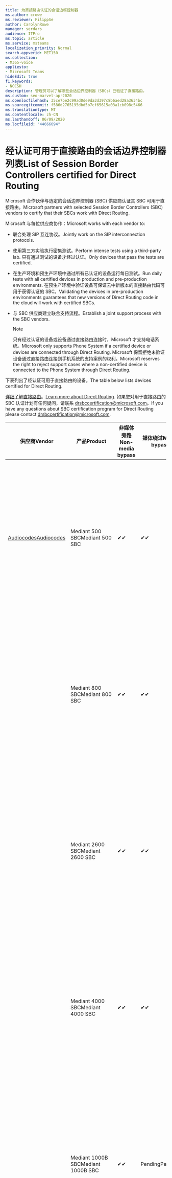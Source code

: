 ```yaml
---
title: 为直接路由认证的会话边框控制器
ms.author: crowe
ms.reviewer: FilippSe
author: CarolynRowe
manager: serdars
audience: ITPro
ms.topic: article
ms.service: msteams
localization_priority: Normal
search.appverid: MET150
ms.collection:
- M365-voice
appliesto:
- Microsoft Teams
hideEdit: true
f1.keywords:
- NOCSH
description: 管理员可以了解哪些会话边界控制器（SBCs）已验证了直接路由。
ms.custom: seo-marvel-apr2020
ms.openlocfilehash: 35ce7be2c99ad0de9da3d397c8b6aed28a3634bc
ms.sourcegitcommit: f586d2765195dbd5b7cf65615a03a1cb098c5466
ms.translationtype: MT
ms.contentlocale: zh-CN
ms.lasthandoff: 06/09/2020
ms.locfileid: "44666094"
---
```

# <a name="list-of-session-border-controllers-certified-for-direct-routing"></a><span data-ttu-id="f11f4-103">经认证可用于直接路由的会话边界控制器列表</span><span class="sxs-lookup"><span data-stu-id="f11f4-103">List of Session Border Controllers certified for Direct Routing</span></span>

<span data-ttu-id="f11f4-104">Microsoft 合作伙伴与选定的会话边界控制器 (SBC) 供应商认证其 SBC 可用于直接路由。</span><span class="sxs-lookup"><span data-stu-id="f11f4-104">Microsoft partners with selected Session Border Controllers (SBC) vendors to certify that their SBCs work with Direct Routing.</span></span> 

<span data-ttu-id="f11f4-105">Microsoft 与每位供应商协作：</span><span class="sxs-lookup"><span data-stu-id="f11f4-105">Microsoft works with each vendor to:</span></span> 

- <span data-ttu-id="f11f4-106">联合处理 SIP 互连协议。</span><span class="sxs-lookup"><span data-stu-id="f11f4-106">Jointly work on the SIP interconnection protocols.</span></span>
- <span data-ttu-id="f11f4-107">使用第三方实验执行密集测试。</span><span class="sxs-lookup"><span data-stu-id="f11f4-107">Perform intense tests using a third-party lab.</span></span> <span data-ttu-id="f11f4-108">只有通过测试的设备才经过认证。</span><span class="sxs-lookup"><span data-stu-id="f11f4-108">Only devices that pass the tests are certified.</span></span> 
- <span data-ttu-id="f11f4-109">在生产环境和预生产环境中通过所有已认证的设备运行每日测试。</span><span class="sxs-lookup"><span data-stu-id="f11f4-109">Run daily tests with all certified devices in production and pre-production environments.</span></span> <span data-ttu-id="f11f4-110">在预生产环境中验证设备可保证云中新版本的直接路由代码可用于获得认证的 SBC。</span><span class="sxs-lookup"><span data-stu-id="f11f4-110">Validating the devices in pre-production environments guarantees that new versions of Direct Routing code in the cloud will work with certified SBCs.</span></span> 
- <span data-ttu-id="f11f4-111">与 SBC 供应商建立联合支持流程。</span><span class="sxs-lookup"><span data-stu-id="f11f4-111">Establish a joint support process with the SBC vendors.</span></span>


  > [!NOTE]
  > <span data-ttu-id="f11f4-112">只有经过认证的设备或设备通过直接路由连接时，Microsoft 才支持电话系统。</span><span class="sxs-lookup"><span data-stu-id="f11f4-112">Microsoft only supports Phone System if a certified device or devices are connected through Direct Routing.</span></span> <span data-ttu-id="f11f4-113">Microsoft 保留拒绝未验证设备通过直接路由连接到手机系统的支持案例的权利。</span><span class="sxs-lookup"><span data-stu-id="f11f4-113">Microsoft reserves the right to reject support cases where a non-certified device is connected to the Phone System through Direct Routing.</span></span> 

<span data-ttu-id="f11f4-114">下表列出了经认证可用于直接路由的设备。</span><span class="sxs-lookup"><span data-stu-id="f11f4-114">The table below lists devices certified for Direct Routing.</span></span> 

<span data-ttu-id="f11f4-115">[详细了解直接路由](https://aka.ms/dr)。</span><span class="sxs-lookup"><span data-stu-id="f11f4-115">[Learn more about Direct Routing](https://aka.ms/dr).</span></span> <span data-ttu-id="f11f4-116">如果您对用于直接路由的 SBC 认证计划有任何疑问，请联系 drsbccertification@microsoft.com。</span><span class="sxs-lookup"><span data-stu-id="f11f4-116">If you have any questions about SBC certification program for Direct Routing please contact drsbccertification@microsoft.com.</span></span>


|                                                       <span data-ttu-id="f11f4-117">供应商</span><span class="sxs-lookup"><span data-stu-id="f11f4-117">Vendor</span></span>                                                        |       <span data-ttu-id="f11f4-118">产品</span><span class="sxs-lookup"><span data-stu-id="f11f4-118">Product</span></span>       | <span data-ttu-id="f11f4-119">非媒体旁路</span><span class="sxs-lookup"><span data-stu-id="f11f4-119">Non-media bypass</span></span> | <span data-ttu-id="f11f4-120">媒体绕过</span><span class="sxs-lookup"><span data-stu-id="f11f4-120">Media bypass</span></span> | <span data-ttu-id="f11f4-121">软件版本</span><span class="sxs-lookup"><span data-stu-id="f11f4-121">Software version</span></span> | <span data-ttu-id="f11f4-122">已通过 E911 提供商验证</span><span class="sxs-lookup"><span data-stu-id="f11f4-122">Validated with E911 providers</span></span> | <span data-ttu-id="f11f4-123">ELIN 支持</span><span class="sxs-lookup"><span data-stu-id="f11f4-123">ELIN capable</span></span>
|---------------------------------------------------------------------------------------------------------------------|---------------------|------------------|--------------|------------------|-----------------|------------------|
| [<span data-ttu-id="f11f4-124">Audiocodes</span><span class="sxs-lookup"><span data-stu-id="f11f4-124">Audiocodes</span></span>](https://www.audiocodes.com/solutions-products/products/products-for-microsoft-365/direct-routing-for-microsoft-teams) |   <span data-ttu-id="f11f4-125">Mediant 500 SBC</span><span class="sxs-lookup"><span data-stu-id="f11f4-125">Mediant 500 SBC</span></span>   |     <span data-ttu-id="f11f4-126">&#10004;</span><span class="sxs-lookup"><span data-stu-id="f11f4-126">&#10004;</span></span>     |   <span data-ttu-id="f11f4-127">&#10004;</span><span class="sxs-lookup"><span data-stu-id="f11f4-127">&#10004;</span></span>    |  <span data-ttu-id="f11f4-128">支持的7.20 （推荐的7.20，即256位）</span><span class="sxs-lookup"><span data-stu-id="f11f4-128">Supported 7.20A.250 (Recommended 7.20A.256)</span></span>   | <ul> <li> [<span data-ttu-id="f11f4-129">带宽动态位置路由</span><span class="sxs-lookup"><span data-stu-id="f11f4-129">Bandwidth Dynamic Location Routing</span></span>](https://www.bandwidth.com/partners/microsoft-teams-direct-routing) </li> <li> [<span data-ttu-id="f11f4-130">Intrado 紧急路由服务（ERS）</span><span class="sxs-lookup"><span data-stu-id="f11f4-130">Intrado Emergency Routing Service (ERS)</span></span>](https://www.west.com/safety-services/enterprise-e911-solutions/microsoft-teams-e911-solutions/) </li> <li>[<span data-ttu-id="f11f4-131">Intrado 急诊网关（EGW）</span><span class="sxs-lookup"><span data-stu-id="f11f4-131">Intrado Emergency Gateway (EGW)</span></span>](https://www.west.com/safety-services/enterprise-e911-solutions/microsoft-teams-e911-solutions/)</li> </ul> |  <span data-ttu-id="f11f4-132">&#10004;</span><span class="sxs-lookup"><span data-stu-id="f11f4-132">&#10004;</span></span>  |
|                                                                                                                     |   <span data-ttu-id="f11f4-133">Mediant 800 SBC</span><span class="sxs-lookup"><span data-stu-id="f11f4-133">Mediant 800 SBC</span></span>   |     <span data-ttu-id="f11f4-134">&#10004;</span><span class="sxs-lookup"><span data-stu-id="f11f4-134">&#10004;</span></span>     |   <span data-ttu-id="f11f4-135">&#10004;</span><span class="sxs-lookup"><span data-stu-id="f11f4-135">&#10004;</span></span>     |  <span data-ttu-id="f11f4-136">支持的7.20 （推荐的7.20，即256位）</span><span class="sxs-lookup"><span data-stu-id="f11f4-136">Supported 7.20A.250 (Recommended 7.20A.256)</span></span>   | <ul> <li> [<span data-ttu-id="f11f4-137">带宽动态位置路由</span><span class="sxs-lookup"><span data-stu-id="f11f4-137">Bandwidth Dynamic Location Routing</span></span>](https://www.bandwidth.com/partners/microsoft-teams-direct-routing) </li> <li>[<span data-ttu-id="f11f4-138">Intrado 紧急路由服务（ERS）</span><span class="sxs-lookup"><span data-stu-id="f11f4-138">Intrado Emergency Routing Service (ERS)</span></span>](https://www.west.com/safety-services/enterprise-e911-solutions/microsoft-teams-e911-solutions/) </li> <li>[<span data-ttu-id="f11f4-139">Intrado 急诊网关（EGW）</span><span class="sxs-lookup"><span data-stu-id="f11f4-139">Intrado Emergency Gateway (EGW)</span></span>](https://www.west.com/safety-services/enterprise-e911-solutions/microsoft-teams-e911-solutions/)</li>  </ul>  |  <span data-ttu-id="f11f4-140">&#10004;</span><span class="sxs-lookup"><span data-stu-id="f11f4-140">&#10004;</span></span>  |
|                                                                                                                     |  <span data-ttu-id="f11f4-141">Mediant 2600 SBC</span><span class="sxs-lookup"><span data-stu-id="f11f4-141">Mediant 2600 SBC</span></span>   |     <span data-ttu-id="f11f4-142">&#10004;</span><span class="sxs-lookup"><span data-stu-id="f11f4-142">&#10004;</span></span>     |   <span data-ttu-id="f11f4-143">&#10004;</span><span class="sxs-lookup"><span data-stu-id="f11f4-143">&#10004;</span></span>    |  <span data-ttu-id="f11f4-144">支持的7.20 （推荐的7.20，即256位）</span><span class="sxs-lookup"><span data-stu-id="f11f4-144">Supported 7.20A.250 (Recommended 7.20A.256)</span></span>   |   <ul> <li> [<span data-ttu-id="f11f4-145">带宽动态位置路由</span><span class="sxs-lookup"><span data-stu-id="f11f4-145">Bandwidth Dynamic Location Routing</span></span>](https://www.bandwidth.com/partners/microsoft-teams-direct-routing) </li> <li>[<span data-ttu-id="f11f4-146">Intrado 紧急路由服务（ERS）</span><span class="sxs-lookup"><span data-stu-id="f11f4-146">Intrado Emergency Routing Service (ERS)</span></span>](https://www.west.com/safety-services/enterprise-e911-solutions/microsoft-teams-e911-solutions/) </li> <li>[<span data-ttu-id="f11f4-147">Intrado 急诊网关（EGW）</span><span class="sxs-lookup"><span data-stu-id="f11f4-147">Intrado Emergency Gateway (EGW)</span></span>](https://www.west.com/safety-services/enterprise-e911-solutions/microsoft-teams-e911-solutions/)</li> </ul>  |  <span data-ttu-id="f11f4-148">&#10004;</span><span class="sxs-lookup"><span data-stu-id="f11f4-148">&#10004;</span></span>  |    
|                                                                                                                     |  <span data-ttu-id="f11f4-149">Mediant 4000 SBC</span><span class="sxs-lookup"><span data-stu-id="f11f4-149">Mediant 4000 SBC</span></span>   |     <span data-ttu-id="f11f4-150">&#10004;</span><span class="sxs-lookup"><span data-stu-id="f11f4-150">&#10004;</span></span>     |   <span data-ttu-id="f11f4-151">&#10004;</span><span class="sxs-lookup"><span data-stu-id="f11f4-151">&#10004;</span></span>     |  <span data-ttu-id="f11f4-152">支持的7.20 （推荐的7.20，即256位）</span><span class="sxs-lookup"><span data-stu-id="f11f4-152">Supported 7.20A.250 (Recommended 7.20A.256)</span></span>   |  <ul> <li> [<span data-ttu-id="f11f4-153">带宽动态位置路由</span><span class="sxs-lookup"><span data-stu-id="f11f4-153">Bandwidth Dynamic Location Routing</span></span>](https://www.bandwidth.com/partners/microsoft-teams-direct-routing) </li> <li>[<span data-ttu-id="f11f4-154">Intrado 紧急路由服务（ERS）</span><span class="sxs-lookup"><span data-stu-id="f11f4-154">Intrado Emergency Routing Service (ERS)</span></span>](https://www.west.com/safety-services/enterprise-e911-solutions/microsoft-teams-e911-solutions/) </li> <li>[<span data-ttu-id="f11f4-155">Intrado 急诊网关（EGW）</span><span class="sxs-lookup"><span data-stu-id="f11f4-155">Intrado Emergency Gateway (EGW)</span></span>](https://www.west.com/safety-services/enterprise-e911-solutions/microsoft-teams-e911-solutions/)</li> </ul>  |  <span data-ttu-id="f11f4-156">&#10004;</span><span class="sxs-lookup"><span data-stu-id="f11f4-156">&#10004;</span></span>  |    
|                                                                                                                     | <span data-ttu-id="f11f4-157">Mediant 1000B SBC</span><span class="sxs-lookup"><span data-stu-id="f11f4-157">Mediant 1000B  SBC</span></span>  |     <span data-ttu-id="f11f4-158">&#10004;</span><span class="sxs-lookup"><span data-stu-id="f11f4-158">&#10004;</span></span>     |   <span data-ttu-id="f11f4-159">Pending</span><span class="sxs-lookup"><span data-stu-id="f11f4-159">Pending</span></span>     |  <span data-ttu-id="f11f4-160">支持的7.20 （推荐的7.20，即256位）</span><span class="sxs-lookup"><span data-stu-id="f11f4-160">Supported 7.20A.250 (Recommended 7.20A.256)</span></span>  |  <ul> <li> [<span data-ttu-id="f11f4-161">带宽动态位置路由</span><span class="sxs-lookup"><span data-stu-id="f11f4-161">Bandwidth Dynamic Location Routing</span></span>](https://www.bandwidth.com/partners/microsoft-teams-direct-routing) </li> <li>[<span data-ttu-id="f11f4-162">Intrado 紧急路由服务（ERS）</span><span class="sxs-lookup"><span data-stu-id="f11f4-162">Intrado Emergency Routing Service (ERS)</span></span>](https://www.west.com/safety-services/enterprise-e911-solutions/microsoft-teams-e911-solutions/) </li> <li>[<span data-ttu-id="f11f4-163">Intrado 急诊网关（EGW）</span><span class="sxs-lookup"><span data-stu-id="f11f4-163">Intrado Emergency Gateway (EGW)</span></span>](https://www.west.com/safety-services/enterprise-e911-solutions/microsoft-teams-e911-solutions/)</li> </ul>  |  <span data-ttu-id="f11f4-164">&#10004;</span><span class="sxs-lookup"><span data-stu-id="f11f4-164">&#10004;</span></span>  |    
|                                                                                                                     | <span data-ttu-id="f11f4-165">Mediant 9000 SBC</span><span class="sxs-lookup"><span data-stu-id="f11f4-165">Mediant 9000  SBC</span></span>  |     <span data-ttu-id="f11f4-166">&#10004;</span><span class="sxs-lookup"><span data-stu-id="f11f4-166">&#10004;</span></span>     |   <span data-ttu-id="f11f4-167">&#10004;</span><span class="sxs-lookup"><span data-stu-id="f11f4-167">&#10004;</span></span>     |  <span data-ttu-id="f11f4-168">支持的7.20 （推荐的7.20，即256位）</span><span class="sxs-lookup"><span data-stu-id="f11f4-168">Supported 7.20A.250 (Recommended 7.20A.256)</span></span>   | <ul> <li> [<span data-ttu-id="f11f4-169">带宽动态位置路由</span><span class="sxs-lookup"><span data-stu-id="f11f4-169">Bandwidth Dynamic Location Routing</span></span>](https://www.bandwidth.com/partners/microsoft-teams-direct-routing) </li> <li>[<span data-ttu-id="f11f4-170">Intrado 紧急路由服务（ERS）</span><span class="sxs-lookup"><span data-stu-id="f11f4-170">Intrado Emergency Routing Service (ERS)</span></span>](https://www.west.com/safety-services/enterprise-e911-solutions/microsoft-teams-e911-solutions/) </li> <li>[<span data-ttu-id="f11f4-171">Intrado 急诊网关（EGW）</span><span class="sxs-lookup"><span data-stu-id="f11f4-171">Intrado Emergency Gateway (EGW)</span></span>](https://www.west.com/safety-services/enterprise-e911-solutions/microsoft-teams-e911-solutions/)</li> </ul>    |  <span data-ttu-id="f11f4-172">&#10004;</span><span class="sxs-lookup"><span data-stu-id="f11f4-172">&#10004;</span></span>  |                                                                       
|                                                                                                                     | <span data-ttu-id="f11f4-173">Virtual Edition SBC</span><span class="sxs-lookup"><span data-stu-id="f11f4-173">Virtual Edition SBC</span></span> |     <span data-ttu-id="f11f4-174">&#10004;</span><span class="sxs-lookup"><span data-stu-id="f11f4-174">&#10004;</span></span>     |   <span data-ttu-id="f11f4-175">&#10004;</span><span class="sxs-lookup"><span data-stu-id="f11f4-175">&#10004;</span></span>     |  <span data-ttu-id="f11f4-176">支持的7.20 （推荐的7.20，即256位）</span><span class="sxs-lookup"><span data-stu-id="f11f4-176">Supported 7.20A.250 (Recommended 7.20A.256)</span></span> |  <ul> <li> [<span data-ttu-id="f11f4-177">带宽动态位置路由</span><span class="sxs-lookup"><span data-stu-id="f11f4-177">Bandwidth Dynamic Location Routing</span></span>](https://www.bandwidth.com/partners/microsoft-teams-direct-routing) </li> <li>[<span data-ttu-id="f11f4-178">Intrado 紧急路由服务（ERS）</span><span class="sxs-lookup"><span data-stu-id="f11f4-178">Intrado Emergency Routing Service (ERS)</span></span>](https://www.west.com/safety-services/enterprise-e911-solutions/microsoft-teams-e911-solutions/) </li> <li>[<span data-ttu-id="f11f4-179">Intrado 急诊网关（EGW）</span><span class="sxs-lookup"><span data-stu-id="f11f4-179">Intrado Emergency Gateway (EGW)</span></span>](https://www.west.com/safety-services/enterprise-e911-solutions/microsoft-teams-e911-solutions/)</li> </ul>   |  <span data-ttu-id="f11f4-180">&#10004;</span><span class="sxs-lookup"><span data-stu-id="f11f4-180">&#10004;</span></span>  |    
|  [<span data-ttu-id="f11f4-181">Ribbon Communications</span><span class="sxs-lookup"><span data-stu-id="f11f4-181">Ribbon Communications</span></span>](https://ribboncommunications.com/solutions/enterprise-solutions/microsoft-skype-business)  |      <span data-ttu-id="f11f4-182">SBC 5110</span><span class="sxs-lookup"><span data-stu-id="f11f4-182">SBC 5110</span></span>       |     <span data-ttu-id="f11f4-183">&#10004;</span><span class="sxs-lookup"><span data-stu-id="f11f4-183">&#10004;</span></span>     |   <span data-ttu-id="f11f4-184">&#10004;</span><span class="sxs-lookup"><span data-stu-id="f11f4-184">&#10004;</span></span>    |       <span data-ttu-id="f11f4-185">支持的7.2 （推荐8.2）</span><span class="sxs-lookup"><span data-stu-id="f11f4-185">Supported 7.2 (Recommended 8.2)</span></span>       | <ul> <li> [<span data-ttu-id="f11f4-186">带宽动态位置路由</span><span class="sxs-lookup"><span data-stu-id="f11f4-186">Bandwidth Dynamic Location Routing</span></span>](https://www.bandwidth.com/partners/microsoft-teams-direct-routing) </li> <li>[<span data-ttu-id="f11f4-187">Intrado 紧急路由服务（ERS）</span><span class="sxs-lookup"><span data-stu-id="f11f4-187">Intrado Emergency Routing Service (ERS)</span></span>](https://www.west.com/safety-services/enterprise-e911-solutions/microsoft-teams-e911-solutions/) </li> <li>[<span data-ttu-id="f11f4-188">Intrado 急诊网关（EGW）</span><span class="sxs-lookup"><span data-stu-id="f11f4-188">Intrado Emergency Gateway (EGW)</span></span>](https://www.west.com/safety-services/enterprise-e911-solutions/microsoft-teams-e911-solutions/)</li>  </ul> |    |    
|                                                                                                                     |      <span data-ttu-id="f11f4-189">SBC 5210</span><span class="sxs-lookup"><span data-stu-id="f11f4-189">SBC 5210</span></span>       |     <span data-ttu-id="f11f4-190">&#10004;</span><span class="sxs-lookup"><span data-stu-id="f11f4-190">&#10004;</span></span>     |  <span data-ttu-id="f11f4-191">&#10004;</span><span class="sxs-lookup"><span data-stu-id="f11f4-191">&#10004;</span></span>    |       <span data-ttu-id="f11f4-192">支持的7.2 （推荐8.2）</span><span class="sxs-lookup"><span data-stu-id="f11f4-192">Supported 7.2 (Recommended 8.2)</span></span>       |  <ul> <li> [<span data-ttu-id="f11f4-193">带宽动态位置路由</span><span class="sxs-lookup"><span data-stu-id="f11f4-193">Bandwidth Dynamic Location Routing</span></span>](https://www.bandwidth.com/partners/microsoft-teams-direct-routing) </li> <li>[<span data-ttu-id="f11f4-194">Intrado 紧急路由服务（ERS）</span><span class="sxs-lookup"><span data-stu-id="f11f4-194">Intrado Emergency Routing Service (ERS)</span></span>](https://www.west.com/safety-services/enterprise-e911-solutions/microsoft-teams-e911-solutions/) </li> <li>[<span data-ttu-id="f11f4-195">Intrado 急诊网关（EGW）</span><span class="sxs-lookup"><span data-stu-id="f11f4-195">Intrado Emergency Gateway (EGW)</span></span>](https://www.west.com/safety-services/enterprise-e911-solutions/microsoft-teams-e911-solutions/)</li></ul> |    |    
|                                                                                                                     |      <span data-ttu-id="f11f4-196">SBC 5400</span><span class="sxs-lookup"><span data-stu-id="f11f4-196">SBC 5400</span></span>       |     <span data-ttu-id="f11f4-197">&#10004;</span><span class="sxs-lookup"><span data-stu-id="f11f4-197">&#10004;</span></span>     |   <span data-ttu-id="f11f4-198">&#10004;</span><span class="sxs-lookup"><span data-stu-id="f11f4-198">&#10004;</span></span>   |       <span data-ttu-id="f11f4-199">支持的7.2 （推荐8.2）</span><span class="sxs-lookup"><span data-stu-id="f11f4-199">Supported 7.2 (Recommended 8.2)</span></span>       |  <ul> <li> [<span data-ttu-id="f11f4-200">带宽动态位置路由</span><span class="sxs-lookup"><span data-stu-id="f11f4-200">Bandwidth Dynamic Location Routing</span></span>](https://www.bandwidth.com/partners/microsoft-teams-direct-routing) </li><li>[<span data-ttu-id="f11f4-201">Intrado 紧急路由服务（ERS）</span><span class="sxs-lookup"><span data-stu-id="f11f4-201">Intrado Emergency Routing Service (ERS)</span></span>](https://www.west.com/safety-services/enterprise-e911-solutions/microsoft-teams-e911-solutions/) </li> <li>[<span data-ttu-id="f11f4-202">Intrado 急诊网关（EGW）</span><span class="sxs-lookup"><span data-stu-id="f11f4-202">Intrado Emergency Gateway (EGW)</span></span>](https://www.west.com/safety-services/enterprise-e911-solutions/microsoft-teams-e911-solutions/)</li></ul>  ||    
|                                                                                                                     |      <span data-ttu-id="f11f4-203">SBC 7000</span><span class="sxs-lookup"><span data-stu-id="f11f4-203">SBC 7000</span></span>       |     <span data-ttu-id="f11f4-204">&#10004;</span><span class="sxs-lookup"><span data-stu-id="f11f4-204">&#10004;</span></span>     |   <span data-ttu-id="f11f4-205">&#10004;</span><span class="sxs-lookup"><span data-stu-id="f11f4-205">&#10004;</span></span>    |       <span data-ttu-id="f11f4-206">支持的7.2 （推荐8.2）</span><span class="sxs-lookup"><span data-stu-id="f11f4-206">Supported 7.2 (Recommended 8.2)</span></span>       |   <ul> <li> [<span data-ttu-id="f11f4-207">带宽动态位置路由</span><span class="sxs-lookup"><span data-stu-id="f11f4-207">Bandwidth Dynamic Location Routing</span></span>](https://www.bandwidth.com/partners/microsoft-teams-direct-routing) </li> <li>[<span data-ttu-id="f11f4-208">Intrado 紧急路由服务（ERS）</span><span class="sxs-lookup"><span data-stu-id="f11f4-208">Intrado Emergency Routing Service (ERS)</span></span>](https://www.west.com/safety-services/enterprise-e911-solutions/microsoft-teams-e911-solutions/)</li> <li>[<span data-ttu-id="f11f4-209">Intrado 急诊网关（EGW）</span><span class="sxs-lookup"><span data-stu-id="f11f4-209">Intrado Emergency Gateway (EGW)</span></span>](https://www.west.com/safety-services/enterprise-e911-solutions/microsoft-teams-e911-solutions/)</li></ul> |  |    
|                                                                                                                     |       <span data-ttu-id="f11f4-210">SBC SWe</span><span class="sxs-lookup"><span data-stu-id="f11f4-210">SBC SWe</span></span>       |     <span data-ttu-id="f11f4-211">&#10004;</span><span class="sxs-lookup"><span data-stu-id="f11f4-211">&#10004;</span></span>     |   <span data-ttu-id="f11f4-212">&#10004;</span><span class="sxs-lookup"><span data-stu-id="f11f4-212">&#10004;</span></span>   |       <span data-ttu-id="f11f4-213">支持的7.2 （推荐8.2）</span><span class="sxs-lookup"><span data-stu-id="f11f4-213">Supported 7.2 (Recommended 8.2)</span></span>       |   <ul> <li> [<span data-ttu-id="f11f4-214">带宽动态位置路由</span><span class="sxs-lookup"><span data-stu-id="f11f4-214">Bandwidth Dynamic Location Routing</span></span>](https://www.bandwidth.com/partners/microsoft-teams-direct-routing) </li> <li>[<span data-ttu-id="f11f4-215">Intrado 紧急路由服务（ERS）</span><span class="sxs-lookup"><span data-stu-id="f11f4-215">Intrado Emergency Routing Service (ERS)</span></span>](https://www.west.com/safety-services/enterprise-e911-solutions/microsoft-teams-e911-solutions/) </li> <li>[<span data-ttu-id="f11f4-216">Intrado 急诊网关（EGW）</span><span class="sxs-lookup"><span data-stu-id="f11f4-216">Intrado Emergency Gateway (EGW)</span></span>](https://www.west.com/safety-services/enterprise-e911-solutions/microsoft-teams-e911-solutions/)</li>  </ul> |    |    
|                                                                                                                     |      <span data-ttu-id="f11f4-217">SBC 1000</span><span class="sxs-lookup"><span data-stu-id="f11f4-217">SBC 1000</span></span>       |     <span data-ttu-id="f11f4-218">&#10004;</span><span class="sxs-lookup"><span data-stu-id="f11f4-218">&#10004;</span></span>     |   <span data-ttu-id="f11f4-219">&#10004;</span><span class="sxs-lookup"><span data-stu-id="f11f4-219">&#10004;</span></span>    |      <span data-ttu-id="f11f4-220">8.0.3 （内部版本537）</span><span class="sxs-lookup"><span data-stu-id="f11f4-220">8.0.3 (build 537)</span></span>     |  <ul> <li> [<span data-ttu-id="f11f4-221">带宽动态位置路由</span><span class="sxs-lookup"><span data-stu-id="f11f4-221">Bandwidth Dynamic Location Routing</span></span>](https://www.bandwidth.com/partners/microsoft-teams-direct-routing) </li> <li> [<span data-ttu-id="f11f4-222">Intrado 紧急路由服务（ERS）</span><span class="sxs-lookup"><span data-stu-id="f11f4-222">Intrado Emergency Routing Service (ERS)</span></span>](https://www.west.com/safety-services/enterprise-e911-solutions/microsoft-teams-e911-solutions/) </li> <li>[<span data-ttu-id="f11f4-223">Intrado 急诊网关（EGW）</span><span class="sxs-lookup"><span data-stu-id="f11f4-223">Intrado Emergency Gateway (EGW)</span></span>](https://www.west.com/safety-services/enterprise-e911-solutions/microsoft-teams-e911-solutions/) </li> </ul>   |  <span data-ttu-id="f11f4-224">&#10004;</span><span class="sxs-lookup"><span data-stu-id="f11f4-224">&#10004;</span></span>   |    
|                                                                                                                     |      <span data-ttu-id="f11f4-225">SBC 2000</span><span class="sxs-lookup"><span data-stu-id="f11f4-225">SBC 2000</span></span>       |     <span data-ttu-id="f11f4-226">&#10004;</span><span class="sxs-lookup"><span data-stu-id="f11f4-226">&#10004;</span></span>     |   <span data-ttu-id="f11f4-227">&#10004;</span><span class="sxs-lookup"><span data-stu-id="f11f4-227">&#10004;</span></span>   |     <span data-ttu-id="f11f4-228">8.0.3 （内部版本537）</span><span class="sxs-lookup"><span data-stu-id="f11f4-228">8.0.3 (build 537)</span></span>     |  <ul> <li>[<span data-ttu-id="f11f4-229">带宽动态位置路由</span><span class="sxs-lookup"><span data-stu-id="f11f4-229">Bandwidth Dynamic Location Routing</span></span>](https://www.bandwidth.com/partners/microsoft-teams-direct-routing) </li> <li> [<span data-ttu-id="f11f4-230">Intrado 紧急路由服务（ERS）</span><span class="sxs-lookup"><span data-stu-id="f11f4-230">Intrado Emergency Routing Service (ERS)</span></span>](https://www.west.com/safety-services/enterprise-e911-solutions/microsoft-teams-e911-solutions/) </li> <li>[<span data-ttu-id="f11f4-231">Intrado 急诊网关（EGW）</span><span class="sxs-lookup"><span data-stu-id="f11f4-231">Intrado Emergency Gateway (EGW)</span></span>](https://www.west.com/safety-services/enterprise-e911-solutions/microsoft-teams-e911-solutions/) </li> </ul>   |     <span data-ttu-id="f11f4-232">&#10004;</span><span class="sxs-lookup"><span data-stu-id="f11f4-232">&#10004;</span></span>     |    
|                                                                                                                     |    <span data-ttu-id="f11f4-233">SBC SWe Lite</span><span class="sxs-lookup"><span data-stu-id="f11f4-233">SBC SWe Lite</span></span>     |     <span data-ttu-id="f11f4-234">&#10004;</span><span class="sxs-lookup"><span data-stu-id="f11f4-234">&#10004;</span></span>     |  <span data-ttu-id="f11f4-235">&#10004;</span><span class="sxs-lookup"><span data-stu-id="f11f4-235">&#10004;</span></span>    |      <span data-ttu-id="f11f4-236">8.0.3 （内部版本216）</span><span class="sxs-lookup"><span data-stu-id="f11f4-236">8.0.3 (build 216)</span></span>    |  <ul> <li> [<span data-ttu-id="f11f4-237">带宽动态位置路由</span><span class="sxs-lookup"><span data-stu-id="f11f4-237">Bandwidth Dynamic Location Routing</span></span>](https://www.bandwidth.com/partners/microsoft-teams-direct-routing) </li> <li> [<span data-ttu-id="f11f4-238">Intrado 紧急路由服务（ERS）</span><span class="sxs-lookup"><span data-stu-id="f11f4-238">Intrado Emergency Routing Service (ERS)</span></span>](https://www.west.com/safety-services/enterprise-e911-solutions/microsoft-teams-e911-solutions/) </li> <li>[<span data-ttu-id="f11f4-239">Intrado 急诊网关（EGW）</span><span class="sxs-lookup"><span data-stu-id="f11f4-239">Intrado Emergency Gateway (EGW)</span></span>](https://www.west.com/safety-services/enterprise-e911-solutions/microsoft-teams-e911-solutions/) </li> </ul>    |     <span data-ttu-id="f11f4-240">&#10004;</span><span class="sxs-lookup"><span data-stu-id="f11f4-240">&#10004;</span></span>     |   
| | <span data-ttu-id="f11f4-241">EdgeMarc 系列</span><span class="sxs-lookup"><span data-stu-id="f11f4-241">EdgeMarc Series</span></span> |  <span data-ttu-id="f11f4-242">&#10004;</span><span class="sxs-lookup"><span data-stu-id="f11f4-242">&#10004;</span></span> | | <span data-ttu-id="f11f4-243">15.6.1</span><span class="sxs-lookup"><span data-stu-id="f11f4-243">15.6.1</span></span> | 
|                     [<span data-ttu-id="f11f4-244">Thinktel</span><span class="sxs-lookup"><span data-stu-id="f11f4-244">Thinktel</span></span>](https://www.thinktel.ca/services/think-365/think-365-overview/)                      |    <span data-ttu-id="f11f4-245">Think 365 SBC</span><span class="sxs-lookup"><span data-stu-id="f11f4-245">Think 365 SBC</span></span>    |     <span data-ttu-id="f11f4-246">&#10004;</span><span class="sxs-lookup"><span data-stu-id="f11f4-246">&#10004;</span></span>     |           |       <span data-ttu-id="f11f4-247">1.4</span><span class="sxs-lookup"><span data-stu-id="f11f4-247">1.4</span></span>       |     |    |    
|                     [<span data-ttu-id="f11f4-248">Oracle</span><span class="sxs-lookup"><span data-stu-id="f11f4-248">Oracle</span></span>](https://www.oracle.com/industries/communications/enterprise-session-border-controller/microsoft.html)                      |    <span data-ttu-id="f11f4-249">AP 1100</span><span class="sxs-lookup"><span data-stu-id="f11f4-249">AP 1100</span></span>      |    <span data-ttu-id="f11f4-250">&#10004;</span><span class="sxs-lookup"><span data-stu-id="f11f4-250">&#10004;</span></span>     |    <span data-ttu-id="f11f4-251">&#10004;</span><span class="sxs-lookup"><span data-stu-id="f11f4-251">&#10004;</span></span>    |   <span data-ttu-id="f11f4-252">8.3.0.0.1</span><span class="sxs-lookup"><span data-stu-id="f11f4-252">8.3.0.0.1</span></span> |   <ul> <li> [<span data-ttu-id="f11f4-253">带宽动态位置路由</span><span class="sxs-lookup"><span data-stu-id="f11f4-253">Bandwidth Dynamic Location Routing</span></span>](https://www.bandwidth.com/partners/microsoft-teams-direct-routing) </li> <li>[<span data-ttu-id="f11f4-254">Intrado 紧急路由服务（ERS）</span><span class="sxs-lookup"><span data-stu-id="f11f4-254">Intrado Emergency Routing Service (ERS)</span></span>](https://www.west.com/safety-services/enterprise-e911-solutions/microsoft-teams-e911-solutions/) </li> <li>[<span data-ttu-id="f11f4-255">Intrado 急诊网关（EGW）</span><span class="sxs-lookup"><span data-stu-id="f11f4-255">Intrado Emergency Gateway (EGW)</span></span>](https://www.west.com/safety-services/enterprise-e911-solutions/microsoft-teams-e911-solutions/)</li> </ul>   |  <span data-ttu-id="f11f4-256">&#10004;</span><span class="sxs-lookup"><span data-stu-id="f11f4-256">&#10004;</span></span>  |    
|    |    <span data-ttu-id="f11f4-257">AP 3900</span><span class="sxs-lookup"><span data-stu-id="f11f4-257">AP 3900</span></span>           |    <span data-ttu-id="f11f4-258">&#10004;</span><span class="sxs-lookup"><span data-stu-id="f11f4-258">&#10004;</span></span>     |    <span data-ttu-id="f11f4-259">&#10004;</span><span class="sxs-lookup"><span data-stu-id="f11f4-259">&#10004;</span></span>   |   <span data-ttu-id="f11f4-260">8.3.0.0.1</span><span class="sxs-lookup"><span data-stu-id="f11f4-260">8.3.0.0.1</span></span>  |  <ul> <li> [<span data-ttu-id="f11f4-261">带宽动态位置路由</span><span class="sxs-lookup"><span data-stu-id="f11f4-261">Bandwidth Dynamic Location Routing</span></span>](https://www.bandwidth.com/partners/microsoft-teams-direct-routing) </li> <li>[<span data-ttu-id="f11f4-262">Intrado 紧急路由服务（ERS）</span><span class="sxs-lookup"><span data-stu-id="f11f4-262">Intrado Emergency Routing Service (ERS)</span></span>](https://www.west.com/safety-services/enterprise-e911-solutions/microsoft-teams-e911-solutions/) </li> <li>[<span data-ttu-id="f11f4-263">Intrado 急诊网关（EGW）</span><span class="sxs-lookup"><span data-stu-id="f11f4-263">Intrado Emergency Gateway (EGW)</span></span>](https://www.west.com/safety-services/enterprise-e911-solutions/microsoft-teams-e911-solutions/)</li>  </ul>  |  <span data-ttu-id="f11f4-264">&#10004;</span><span class="sxs-lookup"><span data-stu-id="f11f4-264">&#10004;</span></span>  |    
|                                                                                                                    |      <span data-ttu-id="f11f4-265">AP 4600</span><span class="sxs-lookup"><span data-stu-id="f11f4-265">AP 4600</span></span>         |    <span data-ttu-id="f11f4-266">&#10004;</span><span class="sxs-lookup"><span data-stu-id="f11f4-266">&#10004;</span></span>   |    <span data-ttu-id="f11f4-267">&#10004;</span><span class="sxs-lookup"><span data-stu-id="f11f4-267">&#10004;</span></span>     |     <span data-ttu-id="f11f4-268">8.3.0.0.1</span><span class="sxs-lookup"><span data-stu-id="f11f4-268">8.3.0.0.1</span></span>  |  <ul> <li> [<span data-ttu-id="f11f4-269">带宽动态位置路由</span><span class="sxs-lookup"><span data-stu-id="f11f4-269">Bandwidth Dynamic Location Routing</span></span>](https://www.bandwidth.com/partners/microsoft-teams-direct-routing) </li> <li>[<span data-ttu-id="f11f4-270">Intrado 紧急路由服务（ERS）</span><span class="sxs-lookup"><span data-stu-id="f11f4-270">Intrado Emergency Routing Service (ERS)</span></span>](https://www.west.com/safety-services/enterprise-e911-solutions/microsoft-teams-e911-solutions/) </li> <li>[<span data-ttu-id="f11f4-271">Intrado 急诊网关（EGW）</span><span class="sxs-lookup"><span data-stu-id="f11f4-271">Intrado Emergency Gateway (EGW)</span></span>](https://www.west.com/safety-services/enterprise-e911-solutions/microsoft-teams-e911-solutions/)</li>  </ul>  |  <span data-ttu-id="f11f4-272">&#10004;</span><span class="sxs-lookup"><span data-stu-id="f11f4-272">&#10004;</span></span>  |    
|                                                                                                                    |      <span data-ttu-id="f11f4-273">AP 6300</span><span class="sxs-lookup"><span data-stu-id="f11f4-273">AP 6300</span></span>         |    <span data-ttu-id="f11f4-274">&#10004;</span><span class="sxs-lookup"><span data-stu-id="f11f4-274">&#10004;</span></span>   |    <span data-ttu-id="f11f4-275">&#10004;</span><span class="sxs-lookup"><span data-stu-id="f11f4-275">&#10004;</span></span>     |     <span data-ttu-id="f11f4-276">8.3.0.0.1</span><span class="sxs-lookup"><span data-stu-id="f11f4-276">8.3.0.0.1</span></span>  |  <ul> <li> [<span data-ttu-id="f11f4-277">带宽动态位置路由</span><span class="sxs-lookup"><span data-stu-id="f11f4-277">Bandwidth Dynamic Location Routing</span></span>](https://www.bandwidth.com/partners/microsoft-teams-direct-routing) </li> <li>[<span data-ttu-id="f11f4-278">Intrado 紧急路由服务（ERS）</span><span class="sxs-lookup"><span data-stu-id="f11f4-278">Intrado Emergency Routing Service (ERS)</span></span>](https://www.west.com/safety-services/enterprise-e911-solutions/microsoft-teams-e911-solutions/) </li> <li>[<span data-ttu-id="f11f4-279">Intrado 急诊网关（EGW）</span><span class="sxs-lookup"><span data-stu-id="f11f4-279">Intrado Emergency Gateway (EGW)</span></span>](https://www.west.com/safety-services/enterprise-e911-solutions/microsoft-teams-e911-solutions/)</li> </ul>   |  <span data-ttu-id="f11f4-280">&#10004;</span><span class="sxs-lookup"><span data-stu-id="f11f4-280">&#10004;</span></span>  |    
|                                                                                                                   |      <span data-ttu-id="f11f4-281">AP 6350</span><span class="sxs-lookup"><span data-stu-id="f11f4-281">AP 6350</span></span>           |    <span data-ttu-id="f11f4-282">&#10004;</span><span class="sxs-lookup"><span data-stu-id="f11f4-282">&#10004;</span></span>   |    <span data-ttu-id="f11f4-283">&#10004;</span><span class="sxs-lookup"><span data-stu-id="f11f4-283">&#10004;</span></span>    |     <span data-ttu-id="f11f4-284">8.3.0.0.1</span><span class="sxs-lookup"><span data-stu-id="f11f4-284">8.3.0.0.1</span></span>  |   <ul> <li> [<span data-ttu-id="f11f4-285">带宽动态位置路由</span><span class="sxs-lookup"><span data-stu-id="f11f4-285">Bandwidth Dynamic Location Routing</span></span>](https://www.bandwidth.com/partners/microsoft-teams-direct-routing) </li> <li>[<span data-ttu-id="f11f4-286">Intrado 紧急路由服务（ERS）</span><span class="sxs-lookup"><span data-stu-id="f11f4-286">Intrado Emergency Routing Service (ERS)</span></span>](https://www.west.com/safety-services/enterprise-e911-solutions/microsoft-teams-e911-solutions/) </li> <li>[<span data-ttu-id="f11f4-287">Intrado 急诊网关（EGW）</span><span class="sxs-lookup"><span data-stu-id="f11f4-287">Intrado Emergency Gateway (EGW)</span></span>](https://www.west.com/safety-services/enterprise-e911-solutions/microsoft-teams-e911-solutions/)</li>  </ul>  |  <span data-ttu-id="f11f4-288">&#10004;</span><span class="sxs-lookup"><span data-stu-id="f11f4-288">&#10004;</span></span>  |                                            
|                                                                                                                    |      <span data-ttu-id="f11f4-289">VME</span><span class="sxs-lookup"><span data-stu-id="f11f4-289">VME</span></span>           |    <span data-ttu-id="f11f4-290">&#10004;</span><span class="sxs-lookup"><span data-stu-id="f11f4-290">&#10004;</span></span>    |    <span data-ttu-id="f11f4-291">&#10004;</span><span class="sxs-lookup"><span data-stu-id="f11f4-291">&#10004;</span></span>    |     <span data-ttu-id="f11f4-292">8.3.0.0.1</span><span class="sxs-lookup"><span data-stu-id="f11f4-292">8.3.0.0.1</span></span>   |   <ul> <li> [<span data-ttu-id="f11f4-293">带宽动态位置路由</span><span class="sxs-lookup"><span data-stu-id="f11f4-293">Bandwidth Dynamic Location Routing</span></span>](https://www.bandwidth.com/partners/microsoft-teams-direct-routing) </li> <li>[<span data-ttu-id="f11f4-294">Intrado 紧急路由服务（ERS）</span><span class="sxs-lookup"><span data-stu-id="f11f4-294">Intrado Emergency Routing Service (ERS)</span></span>](https://www.west.com/safety-services/enterprise-e911-solutions/microsoft-teams-e911-solutions/) </li> <li>[<span data-ttu-id="f11f4-295">Intrado 急诊网关（EGW）</span><span class="sxs-lookup"><span data-stu-id="f11f4-295">Intrado Emergency Gateway (EGW)</span></span>](https://www.west.com/safety-services/enterprise-e911-solutions/microsoft-teams-e911-solutions/)</li>  </ul>  |  <span data-ttu-id="f11f4-296">&#10004;</span><span class="sxs-lookup"><span data-stu-id="f11f4-296">&#10004;</span></span>  |    
|                     [<span data-ttu-id="f11f4-297">TE-SYSTEMS</span><span class="sxs-lookup"><span data-stu-id="f11f4-297">TE-SYSTEMS</span></span>](https://www.anynode.de/anynode-and-microsoft-teams/)                               |     <span data-ttu-id="f11f4-298">anynode</span><span class="sxs-lookup"><span data-stu-id="f11f4-298">anynode</span></span>         |     <span data-ttu-id="f11f4-299">&#10004;</span><span class="sxs-lookup"><span data-stu-id="f11f4-299">&#10004;</span></span>   |  <span data-ttu-id="f11f4-300">&#10004;</span><span class="sxs-lookup"><span data-stu-id="f11f4-300">&#10004;</span></span>   |      <span data-ttu-id="f11f4-301">支持的3.20 （推荐4.0）</span><span class="sxs-lookup"><span data-stu-id="f11f4-301">Supported 3.20 (Recommended 4.0)</span></span>        |     |    |    
|                     [<span data-ttu-id="f11f4-302">Metaswitch</span><span class="sxs-lookup"><span data-stu-id="f11f4-302">Metaswitch</span></span>](https://www.metaswitch.com/products/core-network/perimeta-sbc)                               |     <span data-ttu-id="f11f4-303">Perimeta SBC</span><span class="sxs-lookup"><span data-stu-id="f11f4-303">Perimeta SBC</span></span>        |     <span data-ttu-id="f11f4-304">&#10004;</span><span class="sxs-lookup"><span data-stu-id="f11f4-304">&#10004;</span></span>   |  |      <span data-ttu-id="f11f4-305">4.7</span><span class="sxs-lookup"><span data-stu-id="f11f4-305">4.7</span></span>      |     |    |    

<span data-ttu-id="f11f4-306">下表列出了直接路由和模拟设备之间的互操作性验证的设备。</span><span class="sxs-lookup"><span data-stu-id="f11f4-306">The following table lists devices that are verified for interoperability between Direct Routing and Analog Devices.</span></span>

|                                                       <span data-ttu-id="f11f4-307">供应商</span><span class="sxs-lookup"><span data-stu-id="f11f4-307">Vendor</span></span>                                                        |       <span data-ttu-id="f11f4-308">产品</span><span class="sxs-lookup"><span data-stu-id="f11f4-308">Product</span></span>       | <span data-ttu-id="f11f4-309">确认</span><span class="sxs-lookup"><span data-stu-id="f11f4-309">Verified</span></span>
|---------------------------------------------------------------------------------------------------------------------|---------------------|------------------|
| [<span data-ttu-id="f11f4-310">Audiocodes</span><span class="sxs-lookup"><span data-stu-id="f11f4-310">Audiocodes</span></span>](https://www.audiocodes.com/solutions-products/products/products-for-microsoft-365/direct-routing-for-microsoft-teams) |   [<span data-ttu-id="f11f4-311">ATA-1</span><span class="sxs-lookup"><span data-stu-id="f11f4-311">ATA-1</span></span>](https://www.audiocodes.com/media/2373/mp-1xx-and-mp-124-datasheet.pdf)   |     <span data-ttu-id="f11f4-312">&#10004;</span><span class="sxs-lookup"><span data-stu-id="f11f4-312">&#10004;</span></span>     |
| [<span data-ttu-id="f11f4-313">Audiocodes</span><span class="sxs-lookup"><span data-stu-id="f11f4-313">Audiocodes</span></span>](https://www.audiocodes.com/solutions-products/products/products-for-microsoft-365/direct-routing-for-microsoft-teams) |   [<span data-ttu-id="f11f4-314">ATA-2</span><span class="sxs-lookup"><span data-stu-id="f11f4-314">ATA-2</span></span>](https://www.audiocodes.com/media/2399/mediapack-20x-mp-20x-analog-telephone-adapters-datasheet.pdf)   |     <span data-ttu-id="f11f4-315">&#10004;</span><span class="sxs-lookup"><span data-stu-id="f11f4-315">&#10004;</span></span>     |
| [<span data-ttu-id="f11f4-316">带</span><span class="sxs-lookup"><span data-stu-id="f11f4-316">Ribbon</span></span>](https://ribboncommunications.com/solutions/enterprise-solutions/microsoft-solutions) |   [<span data-ttu-id="f11f4-317">SBC 1000。软件版本：8.1.1 （内部版本527）</span><span class="sxs-lookup"><span data-stu-id="f11f4-317">SBC 1000. Software version: 8.1.1 (build 527)</span></span>](https://support.sonus.net/display/UXDOC81/Connect+SBC+Edge+to+Microsoft+Teams+Direct+Routing+to+Support+Analog+Devices)   |     <span data-ttu-id="f11f4-318">&#10004;</span><span class="sxs-lookup"><span data-stu-id="f11f4-318">&#10004;</span></span>     |
| [<span data-ttu-id="f11f4-319">带</span><span class="sxs-lookup"><span data-stu-id="f11f4-319">Ribbon</span></span>](https://ribboncommunications.com/solutions/enterprise-solutions/microsoft-solutions) |   [<span data-ttu-id="f11f4-320">SBC 2000。软件版本：8.1.1 （内部版本527）</span><span class="sxs-lookup"><span data-stu-id="f11f4-320">SBC 2000. Software version: 8.1.1 (build 527)</span></span>](https://support.sonus.net/display/UXDOC81/Connect+SBC+Edge+to+Microsoft+Teams+Direct+Routing+to+Support+Analog+Devices)   |     <span data-ttu-id="f11f4-321">&#10004;</span><span class="sxs-lookup"><span data-stu-id="f11f4-321">&#10004;</span></span>     |


<span data-ttu-id="f11f4-322">若要向我们提供有关团队的产品反馈，例如新功能的想法，请参阅[Uservoice](https://microsoftteams.uservoice.com)。</span><span class="sxs-lookup"><span data-stu-id="f11f4-322">To give us product feedback about Teams, such as ideas for new features, see [Uservoice](https://microsoftteams.uservoice.com).</span></span>
<span data-ttu-id="f11f4-323">请注意授予主要版本的证书。</span><span class="sxs-lookup"><span data-stu-id="f11f4-323">Note the certification granted to a major version.</span></span> <span data-ttu-id="f11f4-324">这意味着支持在主要版本之后的 SBC 固件中包含任何数字的固件。</span><span class="sxs-lookup"><span data-stu-id="f11f4-324">That means that firmware with any number in the SBC firmware following the major version is supported.</span></span>
